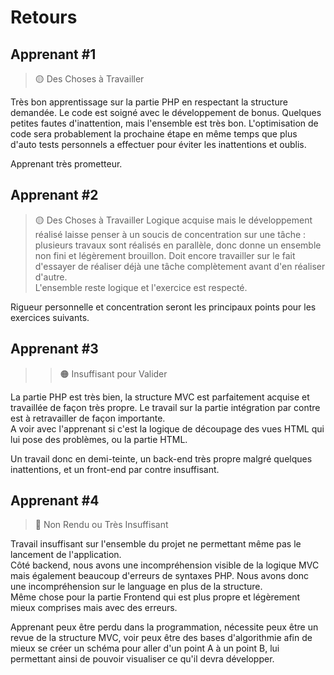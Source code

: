 # Retours

## Apprenant #1
> 🟡 Des Choses à Travailler  

Très bon apprentissage sur la partie PHP en respectant la structure demandée. Le code est soigné avec le développement de bonus. 
Quelques petites fautes d'inattention, mais l'ensemble est très bon. 
L'optimisation de code sera probablement la prochaine étape en même temps que plus d'auto tests personnels a effectuer pour éviter les inattentions et oublis. 

Apprenant très prometteur.


## Apprenant #2
> 🟡 Des Choses à Travailler 
Logique acquise mais le développement réalisé laisse penser à un soucis de concentration sur une tâche : plusieurs travaux sont réalisés en parallèle, donc donne un ensemble non fini et légèrement brouillon. Doit encore travailler sur le fait d'essayer de réaliser déjà une tâche complètement avant d'en réaliser d'autre.   
L'ensemble reste logique et l'exercice est respecté. 

Rigueur personnelle et concentration seront les principaux points pour les exercices suivants.


## Apprenant #3
> > 🟠 Insuffisant pour Valider

La partie PHP est très bien, la structure MVC est parfaitement acquise et travaillée de façon très propre. Le travail sur la partie intégration par contre est à retravailler de façon importante.   
A voir avec l'apprenant si c'est la logique de découpage des vues HTML qui lui pose des problèmes, ou la partie HTML.   

Un travail donc en demi-teinte, un back-end très propre malgré quelques inattentions, et un front-end par contre insuffisant. 

## Apprenant #4
> 🔴 Non Rendu ou Très Insuffisant

Travail insuffisant sur l'ensemble du projet ne permettant même pas le lancement de l'application.   
Côté backend, nous avons une incompréhension visible de la logique MVC mais également beaucoup d'erreurs de syntaxes PHP. Nous avons donc une incompréhension sur le language en plus de la structure.   
Même chose pour la partie Frontend qui est plus propre et légèrement mieux comprises mais avec des erreurs.   
  
Apprenant peux être perdu dans la programmation, nécessite peux être un revue de la structure MVC, voir peux être des bases d'algorithmie afin de mieux se créer un schéma pour aller d'un point A à un point B, lui permettant ainsi de pouvoir visualiser ce qu'il devra développer. 
